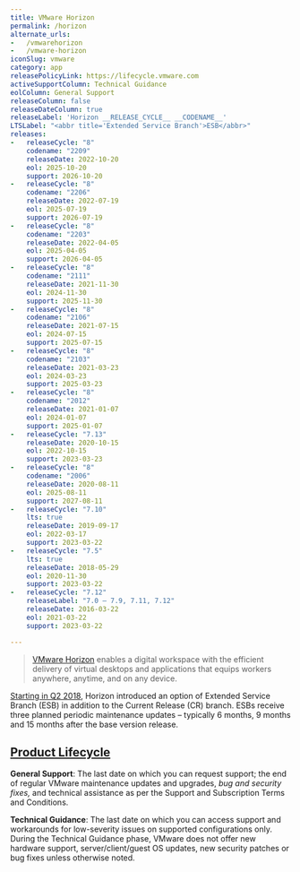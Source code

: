 ```yaml
---
title: VMware Horizon
permalink: /horizon
alternate_urls:
-   /vmwarehorizon
-   /vmware-horizon
iconSlug: vmware
category: app
releasePolicyLink: https://lifecycle.vmware.com
activeSupportColumn: Technical Guidance
eolColumn: General Support
releaseColumn: false
releaseDateColumn: true
releaseLabel: 'Horizon __RELEASE_CYCLE__ __CODENAME__'
LTSLabel: "<abbr title='Extended Service Branch'>ESB</abbr>"
releases:
-   releaseCycle: "8"
    codename: "2209"
    releaseDate: 2022-10-20
    eol: 2025-10-20
    support: 2026-10-20
-   releaseCycle: "8"
    codename: "2206"
    releaseDate: 2022-07-19
    eol: 2025-07-19
    support: 2026-07-19
-   releaseCycle: "8"
    codename: "2203"
    releaseDate: 2022-04-05
    eol: 2025-04-05
    support: 2026-04-05
-   releaseCycle: "8"
    codename: "2111"
    releaseDate: 2021-11-30
    eol: 2024-11-30
    support: 2025-11-30
-   releaseCycle: "8"
    codename: "2106"
    releaseDate: 2021-07-15
    eol: 2024-07-15
    support: 2025-07-15
-   releaseCycle: "8"
    codename: "2103"
    releaseDate: 2021-03-23
    eol: 2024-03-23
    support: 2025-03-23
-   releaseCycle: "8"
    codename: "2012"
    releaseDate: 2021-01-07
    eol: 2024-01-07
    support: 2025-01-07
-   releaseCycle: "7.13"
    releaseDate: 2020-10-15
    eol: 2022-10-15
    support: 2023-03-23
-   releaseCycle: "8"
    codename: "2006"
    releaseDate: 2020-08-11
    eol: 2025-08-11
    support: 2027-08-11
-   releaseCycle: "7.10"
    lts: true
    releaseDate: 2019-09-17
    eol: 2022-03-17
    support: 2023-03-22
-   releaseCycle: "7.5"
    lts: true
    releaseDate: 2018-05-29
    eol: 2020-11-30
    support: 2023-03-22
-   releaseCycle: "7.12"
    releaseLabel: "7.0 – 7.9, 7.11, 7.12"
    releaseDate: 2016-03-22
    eol: 2021-03-22
    support: 2023-03-22

---
```


> [VMware Horizon](https://www.vmware.com/products/horizon.html) enables a digital workspace with the efficient delivery of virtual desktops and applications that equips workers anywhere, anytime, and on any device.

[Starting in Q2 2018,](https://kb.vmware.com/s/article/52845) Horizon introduced an option of Extended Service Branch (ESB) in addition to the Current Release (CR) branch.  ESBs receive three planned periodic maintenance updates – typically 6 months, 9 months and 15 months after the base version release.

## [Product Lifecycle](https://lifecycle.vmware.com/)

**General Support**: The last date on which you can request support; the end of regular VMware maintenance updates and upgrades, _bug and security fixes,_ and technical assistance as per the Support and Subscription Terms and Conditions.

**Technical Guidance**: The last date on which you can access support and workarounds for low-severity issues on supported configurations only. During the Technical Guidance phase, VMware does not offer new hardware support, server/client/guest OS updates, new security patches or bug fixes unless otherwise noted.
